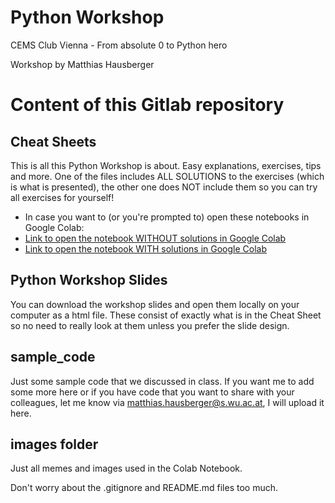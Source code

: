 # Python Workshop

CEMS Club Vienna - From absolute 0 to Python hero

Workshop by Matthias Hausberger

# Content of this Gitlab repository
## Cheat Sheets
This is all this Python Workshop is about. Easy explanations, exercises, tips and more. One of the files includes ALL SOLUTIONS to the exercises (which is what is presented), the other one does NOT include them so you can try all exercises for yourself!

- In case you want to (or you're prompted to) open these notebooks in Google Colab:
 - [Link to open the notebook WITHOUT solutions in Google Colab](https://colab.research.google.com/github/PerfXWeb/python-workshop/blob/master/Python_CheatSheet_noSolutions.ipynb)
 - [Link to open the notebook WITH solutions in Google Colab](https://colab.research.google.com/github/PerfXWeb/python-workshop/blob/master/Python_CheatSheet_withSolutions.ipynb)

## Python Workshop Slides
You can download the workshop slides and open them locally on your computer as a html file. These consist of exactly what is in the Cheat Sheet so no need to really look at them unless you prefer the slide design.

## sample_code
Just some sample code that we discussed in class. If you want me to add some more here or if you have code that you want to share with your colleagues, let me know via matthias.hausberger@s.wu.ac.at, I will upload it here.

## images folder
Just all memes and images used in the Colab Notebook.



Don't worry about the .gitignore and README.md files too much.